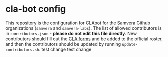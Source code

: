 # cla-bot config
This repository is the configuration for [CLAbot](https://colineberhardt.github.io/cla-bot) for
the Samvera Github organizations (`samvera` and `samvera-labs`). The list of allowed contributors
is in `contributors.json` - **please do not edit this file directly**. New contributors should
fill out the [CLA forms](https://dochub.com/samvera/ALzmZB7wMbWZ6WERX8J560/samvera-icla-pdf?dt=JFH9VZENHwW3JubkXb2p)
and be added to the official roster, and then the contributors should be updated by running
`update-contributors.sh`.
test change
test change
